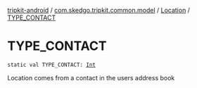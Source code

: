 [tripkit-android](../../index.md) / [com.skedgo.tripkit.common.model](../index.md) / [Location](index.md) / [TYPE_CONTACT](./-t-y-p-e_-c-o-n-t-a-c-t.md)

# TYPE_CONTACT

`static val TYPE_CONTACT: `[`Int`](https://kotlinlang.org/api/latest/jvm/stdlib/kotlin/-int/index.html)

Location comes from a contact in the users address book

